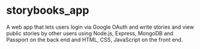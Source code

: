 # storybooks_app
 
A web app that lets users login via
Google OAuth and write stories and view public stories by other
users using Node.js, Express, MongoDB and Passport on the
back end and HTML, CSS, JavaScript on the front end.
